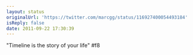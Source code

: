 ```yaml
---
layout: status
originalUrl: 'https://twitter.com/marcgg/status/116927400054493184'
isReply: false
date: 2011-09-22 17:30:39
---
```


"Timeline is the story of your life" #f8
